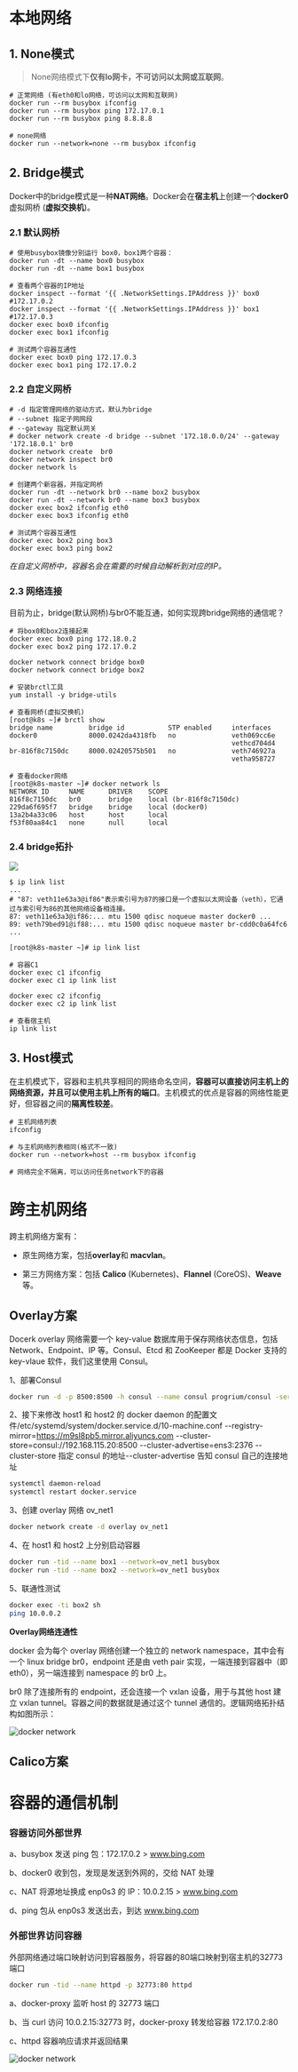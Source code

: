 

# 本地网络

## 1. None模式

> None网络模式下**仅有lo网卡，不可访问以太网或互联网**。

```shell
# 正常网络 (有eth0和lo网络，可访问以太网和互联网)
docker run --rm busybox ifconfig
docker run --rm busybox ping 172.17.0.1
docker run --rm busybox ping 8.8.8.8
```

```shell
# none网络
docker run --network=none --rm busybox ifconfig
```



## 2. Bridge模式

Docker中的bridge模式是一种**NAT网络**。Docker会在**宿主机**上创建一个**docker0**虚拟网桥 (**虚拟交换机**)。

### 2.1  默认网桥

```shell
# 使用busybox镜像分别运行 box0，box1两个容器：
docker run -dt --name box0 busybox
docker run -dt --name box1 busybox

# 查看两个容器的IP地址
docker inspect --format '{{ .NetworkSettings.IPAddress }}' box0  #172.17.0.2
docker inspect --format '{{ .NetworkSettings.IPAddress }}' box1  #172.17.0.3
docker exec box0 ifconfig
docker exec box1 ifconfig

# 测试两个容器互通性
docker exec box0 ping 172.17.0.3
docker exec box1 ping 172.17.0.2
```



### 2.2 自定义网桥

```shell
# -d 指定管理网络的驱动方式，默认为bridge
# --subnet 指定子网网段
# --gateway 指定默认网关
# docker network create -d bridge --subnet '172.18.0.0/24' --gateway '172.18.0.1' br0
docker network create  br0
docker network inspect br0
docker network ls

# 创建两个新容器，并指定网桥
docker run -dt --network br0 --name box2 busybox
docker run -dt --network br0 --name box3 busybox
docker exec box2 ifconfig eth0
docker exec box3 ifconfig eth0

# 测试两个容器互通性
docker exec box2 ping box3
docker exec box3 ping box2
```

_在自定义网桥中，容器名会在需要的时候自动解析到对应的IP。_



### 2.3 网络连接

目前为止，bridge(默认网桥)与br0不能互通，如何实现跨bridge网络的通信呢？

```shell
# 将box0和box2连接起来 
docker exec box0 ping 172.18.0.2
docker exec box2 ping 172.17.0.2

docker network connect bridge box0
docker network connect bridge box2
```



```shell
# 安装brctl工具
yum install -y bridge-utils

# 查看网桥(虚拟交换机)
[root@k8s ~]# brctl show
bridge name			bridge id			STP enabled		interfaces
docker0				8000.0242da4318fb	no				veth069cc6e
														vethcd704d4
br-816f8c7150dc		8000.02420575b501	no				veth746927a
														vetha958727

# 查看docker网络
[root@k8s-master ~]# docker network ls
NETWORK ID     NAME      DRIVER    SCOPE
816f8c7150dc   br0       bridge    local (br-816f8c7150dc)
229da6f695f7   bridge    bridge    local (docker0)
13a2b4a33c06   host      host      local
f53f80aa84c1   none      null      local
```

### 2.4 bridge拓扑

![](./imgs/veth.svg)

```shell
$ ip link list
...
# "87: veth11e63a3@if86"表示索引号为87的接口是一个虚拟以太网设备（veth），它通过与索引号为86的其他网络设备相连接。    
87: veth11e63a3@if86:... mtu 1500 qdisc noqueue master docker0 ...
89: veth79bed91@if88:... mtu 1500 qdisc noqueue master br-cdd0c0a64fc6 ...
```



```shell
[root@k8s-master ~]# ip link list

# 容器C1
docker exec c1 ifconfig
docker exec c1 ip link list

docker exec c2 ifconfig
docker exec c2 ip link list

# 查看宿主机
ip link list
```



## 3. Host模式

在主机模式下，容器和主机共享相同的网络命名空间，**容器可以直接访问主机上的网络资源，并且可以使用主机上所有的端口**。主机模式的优点是容器的网络性能更好，但容器之间的**隔离性较差**。

```shell
# 主机网络列表
ifconfig

# 与主机网络列表相同(格式不一致)
docker run --network=host --rm busybox ifconfig

# 网络完全不隔离，可以访问任务network下的容器

```





# 跨主机网络

跨主机网络方案有：

- 原生网络方案，包括**overlay**和 **macvlan**。

- 第三方网络方案：包括 **Calico** (Kubernetes)、**Flannel** (CoreOS)、**Weave**等。

## Overlay方案

Docerk overlay 网络需要一个 key-value 数据库用于保存网络状态信息，包括 Network、Endpoint、IP 等。Consul、Etcd 和 ZooKeeper 都是 Docker 支持的 key-vlaue 软件，我们这里使用 Consul。

1、部署Consul

```bash
docker run -d -p 8500:8500 -h consul --name consul progrium/consul -server -bootstrap
```

2、接下来修改 host1 和 host2 的 docker daemon 的配置文件/etc/systemd/system/docker.service.d/10-machine.conf
--registry-mirror=https://m9sl8pb5.mirror.aliyuncs.com --cluster-store=consul://192.168.115.20:8500 --cluster-advertise=ens3:2376
--cluster-store 指定 consul 的地址--cluster-advertise 告知 consul 自己的连接地址

```bash
systemctl daemon-reload
systemctl restart docker.service
```

3、创建 overlay 网络 ov_net1

```bash
docker network create -d overlay ov_net1
```

4、在 host1 和 host2 上分别启动容器

```bash
docker run -tid --name box1 --network=ov_net1 busybox
docker run -tid --name box2 --network=ov_net1 busybox
```

5、联通性测试

```bash
docker exec -ti box2 sh
ping 10.0.0.2
```

**Overlay网络连通性**

docker 会为每个 overlay 网络创建一个独立的 network namespace，其中会有一个 linux bridge br0，endpoint 还是由 veth pair 实现，一端连接到容器中（即 eth0），另一端连接到 namespace 的 br0 上。

br0 除了连接所有的 endpoint，还会连接一个 vxlan 设备，用于与其他 host 建立 vxlan tunnel。容器之间的数据就是通过这个 tunnel 通信的。逻辑网络拓扑结构如图所示：

![docker network](./imgs/4/docker_network_overlay.png)



## Calico方案





# 容器的通信机制

### 容器访问外部世界

a、busybox 发送 ping 包：172.17.0.2 > www.bing.com

b、docker0 收到包，发现是发送到外网的，交给 NAT 处理

c、NAT 将源地址换成 enp0s3 的 IP：10.0.2.15 > www.bing.com

d、ping 包从 enp0s3 发送出去，到达 www.bing.com

### 外部世界访问容器

外部网络通过端口映射访问到容器服务，将容器的80端口映射到宿主机的32773端口

```bash
docker run -tid --name httpd -p 32773:80 httpd
```

a、docker-proxy 监听 host 的 32773 端口

b、当 curl 访问 10.0.2.15:32773 时，docker-proxy 转发给容器 172.17.0.2:80

c、httpd 容器响应请求并返回结果

![docker network](./imgs/4/docker_network_access.png)







